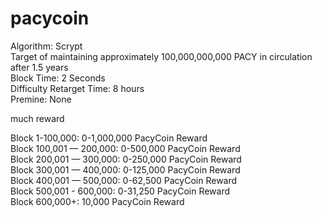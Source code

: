 pacycoin
============

Algorithm: Scrypt<br>
Target of maintaining approximately 100,000,000,000 PACY in circulation after 1.5 years<br>
Block Time: 2 Seconds<br>
Difficulty Retarget Time: 8 hours<br>
Premine: None<br>
 
much reward<br>
 
Block 1-100,000: 0-1,000,000 PacyCoin Reward<br>
Block 100,001 — 200,000: 0-500,000 PacyCoin Reward<br>
Block 200,001 — 300,000: 0-250,000 PacyCoin Reward<br>
Block 300,001 — 400,000: 0-125,000 PacyCoin Reward<br>
Block 400,001 — 500,000: 0-62,500 PacyCoin Reward<br>
Block 500,001 - 600,000: 0-31,250 PacyCoin Reward<br>
Block 600,000+: 10,000 PacyCoin Reward<br>
